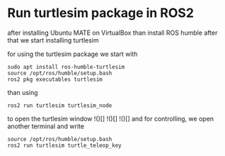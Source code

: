 # Run turtlesim package in ROS2

after installing Ubuntu MATE on VirtualBox than install ROS humble after that we start installing turtlesim

for using the turtlesim package we start with 
```
sudo apt install ros-humble-turtlesim
source /opt/ros/humble/setup.bash
ros2 pkg executables turtlesim
```
than using 
```
ros2 run turtlesim turtlesim_node
```
to open the turtlesim window
!()[]
!()[]
!()[]
and for controlling, we open another terminal and write
```
source /opt/ros/humble/setup.bash
ros2 run turtlesim turtle_teleop_key
```
